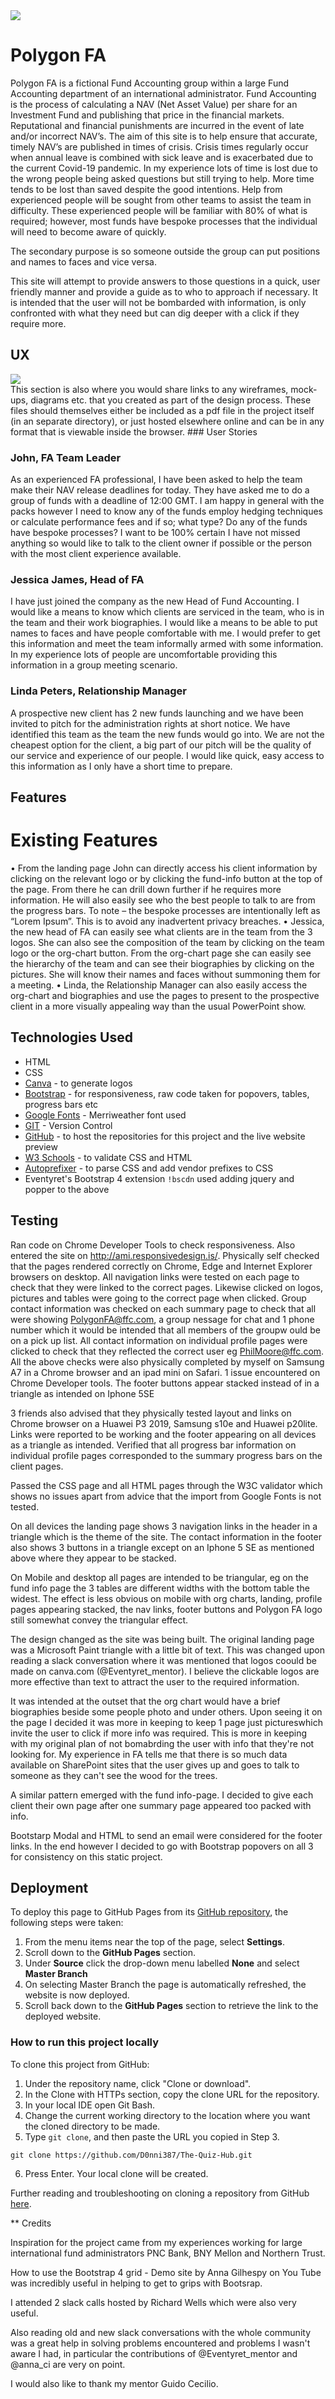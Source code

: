<img src="https://codeinstitute.s3.amazonaws.com/fullstack/ci_logo_small.png" style="margin: 0;">

# Polygon FA
Polygon FA is a fictional Fund Accounting group within a large Fund Accounting department of an international administrator.
Fund Accounting is the process of calculating a NAV (Net Asset Value) per share for an Investment Fund and publishing that price in the financial markets. Reputational and financial punishments are incurred in the event of late and/or incorrect NAV’s.
The aim of this site is to help ensure that accurate, timely NAV’s are published in times of crisis. Crisis times regularly occur when annual leave is combined with sick leave and is exacerbated due to the current Covid-19 pandemic. In my experience lots of time is lost due to the wrong people being asked questions but still trying to help. More time tends to be lost than saved despite the good intentions.
Help from experienced people will be sought from other teams to assist the team in difficulty. These experienced people will be familiar with 80% of what is required; however, most funds have bespoke processes that the individual will need to become aware of quickly. 

The secondary purpose is so someone outside the group can put positions and names to faces and vice versa.

This site will attempt to provide answers to those questions in a quick, user friendly manner and provide a guide as to who to approach if necessary. It is intended that the user will not be bombarded with information, is only confronted with what they need but can dig deeper with a click if they require more.

## UX

<div>
 <img src="https://github.com/gerd113/MS1/tree/master/assets/wireframes/Landing-page.png"></img><br>

</div>
This section is also where you would share links to any wireframes, mock-ups, diagrams etc. that you created as part of the design process. These files should themselves either be included as a pdf file in the project itself (in an separate directory), or just hosted elsewhere online and can be in any format that is viewable inside the browser.
### User Stories

### John, FA Team Leader
As an experienced FA professional, I have been asked to help the team make their NAV release deadlines for today. They have asked me to do a group of funds with a deadline of 12:00 GMT. I am happy in general with the packs however I need to know any of the funds employ hedging techniques or calculate performance fees and if so; what type? Do any of the funds have bespoke processes?
I want to be 100% certain I have not missed anything so would like to talk to the client owner if possible or the person with the most client experience available.

### Jessica James, Head of FA
I have just joined the company as the new Head of Fund Accounting.
I would like a means to know which clients are serviced in the team, who is in the team and their work biographies. I would like a means to be able to put names to faces and have people comfortable with me. I would prefer to get this information and meet the team informally armed with some information. In my experience lots of people are uncomfortable providing this information in a group meeting scenario.

### Linda Peters, Relationship Manager
A prospective new client has 2 new funds launching and we have been invited to pitch for the administration rights at short notice.
We have identified this team as the team the new funds would go into. We are not the cheapest option for the client, a big part of our pitch will be the quality of our service and experience of our people.  I would like quick, easy access to this information as I only have a short time to prepare. 


## Features

# Existing Features
•	From the landing page John can directly access his client information by clicking on the relevant logo or by clicking the fund-info button at the top of the page. From there he can drill down further if he requires more information. He will also easily see who the best people to talk to are from the progress bars. To note – the bespoke processes are intentionally left as “Lorem Ipsum”. This is to avoid any inadvertent privacy breaches. 
•	Jessica, the new head of FA can easily see what clients are in the team from the 3 logos. She can also see the composition of the team by clicking on the team logo or the org-chart button. From the org-chart page she can easily see the hierarchy of the team and can see their biographies by clicking on the pictures. She will know their names and faces without summoning them for a meeting.
•	Linda, the Relationship Manager can also easily access the org-chart and biographies and use the pages to present to the prospective client in a more visually appealing way than the usual PowerPoint show.

## Technologies Used

* HTML 
* CSS 
* [Canva](https://www.canva.com/) - to generate logos
* [Bootstrap](https://getbootstrap.com/) - for responsiveness, raw code taken for popovers, tables, progress bars etc
* [Google Fonts](https://fonts.google.com/) - Merriweather font used
* [GIT](https://git-scm.com/) - Version Control
* [GitHub](https://github.com/) - to host the repositories for this project and the live 
    website preview
* [W3 Schools](https://validator.w3.org/) - to validate CSS and HTML
* [Autoprefixer](https://autoprefixer.github.io/) - to parse CSS and add vendor prefixes to CSS
* Eventyret's Bootstrap 4 extension `!bscdn` used adding jquery and popper to the above



## Testing

Ran code on Chrome Developer Tools to check responsiveness.
Also entered the site on http://ami.responsivedesign.is/.
Physically self checked that the pages rendered correctly on Chrome, Edge and Internet Explorer browsers on desktop. 
All navigation links were tested on each page to check that they were linked to the correct pages. Likewise clicked on logos, pictures and tables were going to the correct page when clicked.
Group contact information was checked on each summary page to check that all were showing PolygonFA@ffc.com, a group nessage for chat and 1 phone number which it would be intended that all members of the groupw ould be on a pick up list.
All contact information on individual profile pages were clicked to check that they reflected the correct user eg PhilMoore@ffc.com. 
All the above checks were also physically completed by myself on Samsung A7 in a Chrome browser and an ipad mini on Safari.
1 issue encountered on Chrome Developer tools. The footer buttons appear stacked instead of in a triangle as intended on Iphone 5SE

3 friends also advised that they physically tested layout and links on Chrome browser on a Huawei P3 2019, Samsung s10e and Huawei p20lite.
Links were reported to be working and the footer appearing on all devices as a triangle as intended.
Verified that all progress bar information on individual profile pages corresponded to the summary progress bars on the client pages.

Passed the CSS page and all HTML pages through the W3C validator which shows no issues apart from advice that the import from Google Fonts is not tested.

On all devices the landing page shows 3 navigation links in the header in a triangle which is the theme of the site.
The contact information in the footer also shows 3 buttons in a triangle except on an Iphone 5 SE as mentioned above where they appear to be stacked.

On Mobile and desktop all pages are intended to be triangular, eg on the fund info page the 3 tables are different widths with the bottom table the widest.
The effect is less obvious on mobile with org charts, landing, profile pages appearing stacked, the nav links, footer buttons and Polygon FA logo still somewhat convey the triangular effect.

The design changed as the site was being built. The original landing page was a Microsoft Paint triangle with a little bit of text. This was changed upon reading a slack conversation where it was mentioned that logos coould be made on canva.com (@Eventyret_mentor).
I believe the clickable logos are more effective than text to attract the user to the required information. 

It was intended at the outset that the org chart would have a brief biographies beside some people photo and under others. Upon seeing it on the page I decided it was more in keeping to keep 1 page just pictureswhich invite the user to click if more info was required.
This is more in keeping with my original plan of not bomabrding the user with info that they're not looking for.
My experience in FA tells me that there is so much data available on SharePoint sites that the user gives up and goes to talk to someone as they can't see the wood for the trees.

A similar pattern emerged with the fund info-page. I decided to give each client their own page after one summary page appeared too packed with info.

Bootstarp Modal and HTML to send an email were considered for the footer links. In the end however I decided to go with Bootstrap popovers on all 3 for consistency on this static project.



## Deployment

To deploy this page to GitHub Pages from its [GitHub repository](https://d0nni387.github.io/The-Quiz-Hub/), the following steps were taken: 

1. From the menu items near the top of the page, select **Settings**.
2. Scroll down to the **GitHub Pages** section.
3. Under **Source** click the drop-down menu labelled **None** and select **Master Branch**
4. On selecting Master Branch the page is automatically refreshed, the website is now deployed. 
5. Scroll back down to the **GitHub Pages** section to retrieve the link to the deployed website.
 

### How to run this project locally

To clone this project from GitHub:

1. Under the repository name, click "Clone or download".
2. In the Clone with HTTPs section, copy the clone URL for the repository. 
3. In your local IDE open Git Bash.
4. Change the current working directory to the location where you want the cloned directory to be made.
5. Type ```git clone```, and then paste the URL you copied in Step 3.
```console
git clone https://github.com/D0nni387/The-Quiz-Hub.git
```
6. Press Enter. Your local clone will be created.

Further reading and troubleshooting on cloning a repository from GitHub [here](https://help.github.com/en/articles/cloning-a-repository).

** Credits

Inspiration for the project came from my experiences working for large international fund administrators PNC Bank, BNY Mellon and Northern Trust.

How to use the Bootstrap 4 grid - Demo site by Anna Gilhespy on You Tube was incredibly useful in helping to get to grips with Bootsrap.

I attended 2 slack calls hosted by Richard Wells which were also very useful.

Also reading old and new slack conversations with the whole community was a great help in solving problems encountered and problems I wasn't aware I had, in particular the contributions of @Eventyret_mentor and @anna_ci 
are very on point.

I would also like to thank my mentor Guido Cecilio.